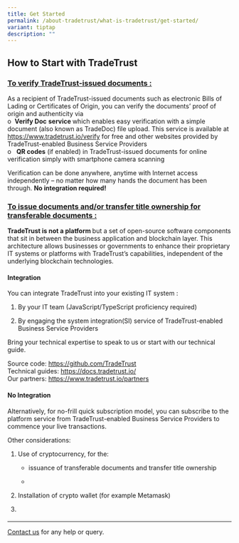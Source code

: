 ```yaml
---
title: Get Started
permalink: /about-tradetrust/what-is-tradetrust/get-started/
variant: tiptap
description: ""
---
```

<h2>How to Start with TradeTrust</h2>
<p></p>
<h3><u>To verify TradeTrust-issued documents :</u></h3>
<p>As a recipient of TradeTrust-issued documents such as electronic Bills
of Lading or Certificates of Origin, you can verify the documents’ proof
of origin and authenticity via
<br>o&nbsp;&nbsp;<strong>Verify Doc</strong>  <strong>service </strong>which
enables easy verification with a simple document (also known as TradeDoc)
file upload. This service is available at <a href="https://www.tradetrust.io/verify" rel="noopener noreferrer nofollow" target="_blank">https://www.tradetrust.io/verify</a> for
free and other websites provided by TradeTrust-enabled Business Service
Providers
<br>o&nbsp;&nbsp; <strong>QR codes</strong> (if enabled) in TradeTrust-issued
documents for online verification simply with smartphone camera scanning</p>
<p>Verification can be done anywhere, anytime with Internet access independently
– no matter how many hands the document has been through. <strong>No integration required!</strong>
</p>
<p></p>
<h3><u>To issue documents and/or transfer title ownership for transferable documents :</u></h3>
<p><strong>TradeTrust is not a platform </strong>but a set of open-source
software components that sit in between the business application and blockchain
layer. This architecture allows businesses or governments to enhance their
proprietary IT systems or platforms with TradeTrust’s capabilities, independent
of the underlying blockchain technologies.</p>
<h4>Integration</h4>
<p>You can integrate TradeTrust into your existing IT system :</p>
<ol data-tight="true" class="tight">
<li>
<p>By your IT team (JavaScript/TypeScript proficiency required)</p>
</li>
<li>
<p>By engaging the system integration(SI) service of TradeTrust-enabled Business
Service Providers</p>
</li>
</ol>
<p>Bring your technical expertise to speak to us or start with our technical
guide.</p>
<p>Source code: <a href="https://github.com/TradeTrust" rel="noopener noreferrer nofollow" target="_blank">https://github.com/TradeTrust</a> 
<br>Technical guides: <a href="https://docs.tradetrust.io/" rel="noopener noreferrer nofollow" target="_blank">https://docs.tradetrust.io/</a> 
<br>Our partners: <a href="https://www.tradetrust.io/partners" rel="noopener noreferrer nofollow" target="_blank">https://www.tradetrust.io/partners</a>
</p>
<h4>No Integration</h4>
<p>Alternatively, for no-frill quick subscription model, you can subscribe
to the platform service from TradeTrust-enabled Business Service Providers
to commence your live transactions.</p>
<p></p>
<p>Other considerations:</p>
<ol data-tight="true" class="tight">
<li>
<p>Use of cryptocurrency, for the:</p>
<ul data-tight="true" class="tight">
<li>
<p>issuance of transferable documents and transfer title ownership</p>
</li>
<li>
<p></p>
</li>
</ul>
</li>
<li>
<p>Installation of crypto wallet (for example Metamask)</p>
</li>
<li>
<p></p>
</li>
</ol>
<h4></h4>
<p></p>
<hr>
<p></p>
<p><a href="https://form.gov.sg/635f32c5001b2d0011fff09b" rel="noopener noreferrer nofollow" target="_blank">Contact us</a> for
any help or query.</p>
<p></p>